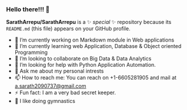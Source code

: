 ### Hello there!!! 👋

**SarathArrepu/SarathArrepu** is a ✨ _special_ ✨ repository because its `README.md` (this file) appears on your GitHub profile.

- 🔭 I’m currently working on Markdown module in Web applications
- 🌱 I’m currently learning web Application, Database & Object oriented Programming 
- 👯 I’m looking to collaborate on Big Data & Data Analytics
- 🤔 I’m looking for help with Python Application Automation.
- 💬 Ask me about my personal intrests
- 📫 How to reach me: You can reach on +1-6605281905 and mail at a.sarath2090737@gmail.com
- ⚡ Fun fact: I am a very bad secret keeper.
- 🤸 I like doing gymnastics
